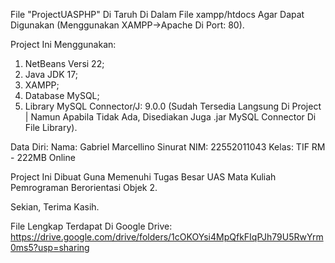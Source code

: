 File "ProjectUASPHP" Di Taruh Di Dalam File xampp/htdocs Agar Dapat Digunakan (Menggunakan XAMPP->Apache Di Port: 80).

Project Ini Menggunakan:
1. NetBeans Versi 22;
2. Java JDK 17;
3. XAMPP;
4. Database MySQL;
5. Library MySQL Connector/J: 9.0.0 (Sudah Tersedia Langsung Di Project | Namun Apabila Tidak Ada, Disediakan Juga .jar MySQL Connector Di File Library).


Data Diri:
Nama: Gabriel Marcellino Sinurat
NIM: 22552011043
Kelas: TIF RM - 222MB Online

Project Ini Dibuat Guna Memenuhi Tugas Besar UAS Mata Kuliah Pemrograman Berorientasi Objek 2.

Sekian, Terima Kasih.

File Lengkap Terdapat Di Google Drive: https://drive.google.com/drive/folders/1cOKOYsi4MpQfkFIqPJh79U5RwYrm0ms5?usp=sharing
